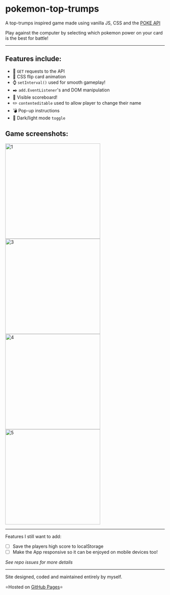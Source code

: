 # pokemon-top-trumps

A top-trumps inspired game made using vanilla JS, CSS and the [POKE API](https://pokeapi.co/)

Play against the computer by selecting which pokemon power on your card is the best for battle!

---

## Features include: 
- 🤖 `GET` requests to the API
- 🎨 CSS flip card animation
- ⌚ `setInterval()` used for smooth gameplay!
- ✒️ `add.EventListener`'s and DOM manipulation
- 🔢 Visible scoreboard!
- ✏️ `contenteditable` used to allow player to change their name
- 💣 Pop-up instructions
- 🌙 Dark/light mode `toggle`

## Game screenshots:

<img width="300" alt="1" src="https://user-images.githubusercontent.com/82417131/156945292-53af44f2-4f01-41ca-9663-09da93e59f97.png">    <img width="300" alt="3" src="https://user-images.githubusercontent.com/82417131/156945308-24e981ca-0399-4fd2-b995-54192d420da5.png">     <img width="300" alt="4" src="https://user-images.githubusercontent.com/82417131/156945309-031d85d7-308f-4214-90a0-1bc443b3c614.png">    <img width="300" alt="5" src="https://user-images.githubusercontent.com/82417131/156945311-965365dc-c3b9-4dbc-803c-9f39602a193a.png">

---

Features I still want to add:
- [ ] Save the players high score to localStorage
- [ ] Make the App responsive so it can be enjoyed on mobile devices too!

*See repo issues for more details*

---

Site designed, coded and maintained entirely by myself.

⭐Hosted on [GitHub Pages](https://mariaalouisaa.github.io/pokemon-top-trumps/)⭐ 
